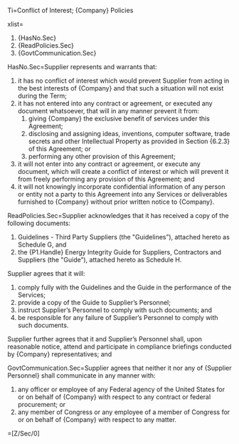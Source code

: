 Ti=Conflict of Interest; {Company} Policies

xlist=<ol><li>{HasNo.Sec}</li><li>{ReadPolicies.Sec}</li><li>{GovtCommunication.Sec}</li></ol>

HasNo.Sec=Supplier represents and warrants that: <ol><li>it has no conflict of interest which would prevent Supplier from acting in the best interests of {Company} and that such a situation will not exist during the Term;</li><li>it has not entered into any contract or agreement, or executed any document whatsoever, that will in any manner prevent it from: <ol> <li>giving {Company} the exclusive benefit of services under this Agreement;</li> <li>disclosing and assigning ideas, inventions, computer software, trade secrets and other Intellectual Property as provided in Section {6.2.3} of this Agreement; or</li> <li>performing any other provision of this Agreement;</li> </ol></li><li>it will not enter into any contract or agreement, or execute any document, which will create a conflict of interest or which will prevent it from freely performing any provision of this Agreement; and</li><li>it will not knowingly incorporate confidential information of any person or entity not a party to this Agreement into any Services or deliverables furnished to {Company} without prior written notice to {Company}.</li></ol>

ReadPolicies.Sec=Supplier acknowledges that it has received a copy of the following documents: <ol><li>Guidelines - Third Party Suppliers (the "Guidelines&rdquo;), attached hereto as Schedule G, and</li><li>the {P1.Handle} Energy Integrity Guide for Suppliers, Contractors and Suppliers (the "Guide&rdquo;), attached hereto as Schedule H.</li></ol> Supplier agrees that it will: <ol><li>comply fully with the Guidelines and the Guide in the performance of the Services;</li><li>provide a copy of the Guide to Supplier&rsquo;s Personnel;</li><li>instruct Supplier&rsquo;s Personnel to comply with such documents; and</li><li>be responsible for any failure of Supplier&rsquo;s Personnel to comply with such documents.</li></ol> Supplier further agrees that it and Supplier&rsquo;s Personnel shall, upon reasonable notice, attend and participate in compliance briefings conducted by {Company} representatives; and

GovtCommunication.Sec=Supplier agrees that neither it nor any of {Supplier Personnel} shall communicate in any manner with: <ol><li>any officer or employee of any Federal agency of the United States for or on behalf of {Company} with respect to any contract or federal procurement; or</li><li>any member of Congress or any employee of a member of Congress for or on behalf of {Company} with respect to any matter.</li></ol>

=[Z/Sec/0]
